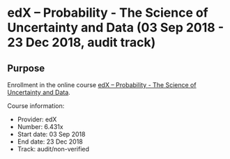 # edX – Probability - The Science of Uncertainty and Data (03 Sep 2018 - 23 Dec 2018, audit track)

## Purpose
Enrollment in the online course [edX – Probability - The Science of Uncertainty and Data](https://www.edx.org/course/probability-the-science-of-uncertainty-and-data).

Course information:
* Provider: edX
* Number: 6.431x
* Start date: 03 Sep 2018
* End date: 23 Dec 2018
* Track: audit/non-verified

